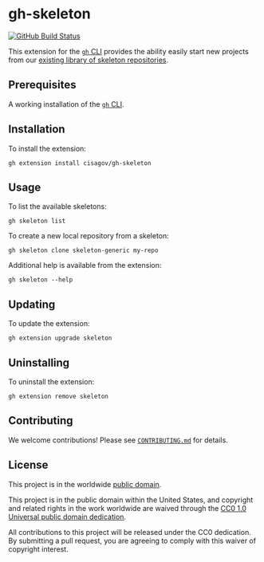 # gh-skeleton #

[![GitHub Build Status](https://github.com/cisagov/gh-skeleton/workflows/build/badge.svg)](https://github.com/cisagov/gh-skeleton/actions)

This extension for the [`gh` CLI] provides the ability easily start new projects
from our [existing library of skeleton
repositories](https://github.com/search?q=org%3Acisagov+org%3Acisagov+topic%3Askeleton+archived%3Afalse).

## Prerequisites ##

A working installation of the [`gh` CLI].

## Installation ##

To install the extension:

```console
gh extension install cisagov/gh-skeleton
```

## Usage ##

To list the available skeletons:

```console
gh skeleton list
```

To create a new local repository from a skeleton:

```console
gh skeleton clone skeleton-generic my-repo
```

Additional help is available from the extension:

```console
gh skeleton --help
```

## Updating ##

To update the extension:

```console
gh extension upgrade skeleton
```

## Uninstalling ##

To uninstall the extension:

```console
gh extension remove skeleton
```

## Contributing ##

We welcome contributions!  Please see [`CONTRIBUTING.md`](CONTRIBUTING.md) for
details.

## License ##

This project is in the worldwide [public domain](LICENSE).

This project is in the public domain within the United States, and
copyright and related rights in the work worldwide are waived through
the [CC0 1.0 Universal public domain
dedication](https://creativecommons.org/publicdomain/zero/1.0/).

All contributions to this project will be released under the CC0
dedication. By submitting a pull request, you are agreeing to comply
with this waiver of copyright interest.

[`gh` CLI]: https://github.com/cli/cli
